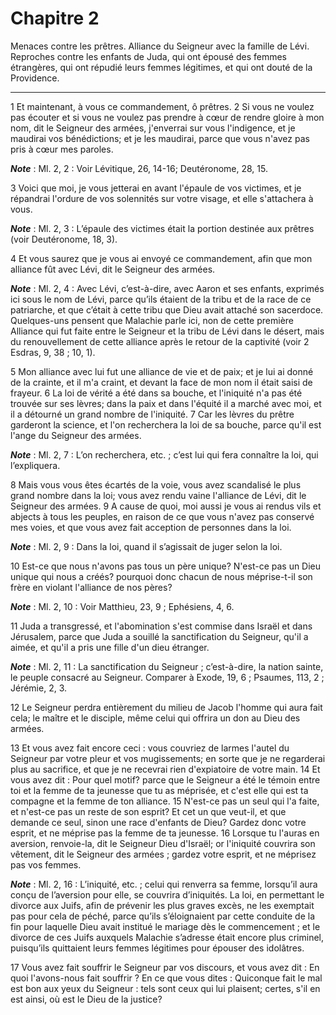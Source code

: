 # Chapitre 2

Menaces contre les prêtres.
Alliance du Seigneur avec la famille de Lévi.
Reproches contre les enfants de Juda, qui ont épousé des femmes étrangères, qui ont répudié leurs femmes légitimes, et qui ont douté de la Providence.

***

1 Et maintenant, à vous ce commandement, ô prêtres. 2 Si vous ne voulez pas écouter et si vous ne voulez pas prendre à cœur de rendre gloire à mon nom, dit le Seigneur des armées, j'enverrai sur vous l'indigence, et je maudirai vos bénédictions; et je les maudirai, parce que vous n'avez pas pris à cœur mes paroles.

***Note*** :  Ml. 2, 2 : Voir Lévitique, 26, 14-16; Deutéronome, 28, 15.

3 Voici que moi, je vous jetterai en avant l'épaule de vos victimes, et je répandrai l'ordure de vos solennités sur votre visage, et elle s'attachera à vous.

***Note*** :  Ml. 2, 3 : L’épaule des victimes était la portion destinée aux prêtres (voir Deutéronome, 18, 3).

4 Et vous saurez que je vous ai envoyé ce commandement, afin que mon alliance fût avec Lévi, dit le Seigneur des armées.

***Note*** :  Ml. 2, 4 : Avec Lévi, c’est-à-dire, avec Aaron et ses enfants, exprimés ici sous le nom de Lévi, parce qu’ils étaient de la tribu et de la race de ce patriarche, et que c’était à cette tribu que Dieu avait attaché son sacerdoce. Quelques-uns pensent que Malachie parle ici, non de cette première Alliance qui fut faite entre le Seigneur et la tribu de Lévi dans le désert, mais du renouvellement de cette alliance après le retour de la captivité (voir 2 Esdras, 9, 38 ; 10, 1).

5 Mon alliance avec lui fut une alliance de vie et de paix; et je lui ai donné de la crainte, et il m'a craint, et devant la face de mon nom il était saisi de frayeur. 6 La loi de vérité a été dans sa bouche, et l'iniquité n'a pas été trouvée sur ses lèvres; dans la paix et dans l'équité il a marché avec moi, et il a détourné un grand nombre de l'iniquité. 7 Car les lèvres du prêtre garderont la science, et l'on recherchera la loi de sa bouche, parce qu'il est l'ange du Seigneur des armées.

***Note*** :  Ml. 2, 7 : L’on recherchera, etc. ; c’est lui qui fera connaître la loi, qui l’expliquera.

8 Mais vous vous êtes écartés de la voie, vous avez scandalisé le plus grand nombre dans la loi; vous avez rendu vaine l'alliance de Lévi, dit le Seigneur des armées. 9 A cause de quoi, moi aussi je vous ai rendus vils et abjects à tous les peuples, en raison de ce que vous n'avez pas conservé mes voies, et que vous avez fait acception de personnes dans la loi.

***Note*** :  Ml. 2, 9 : Dans la loi, quand il s’agissait de juger selon la loi.


10 Est-ce que nous n'avons pas tous un père unique? N'est-ce pas un Dieu unique qui nous a créés? pourquoi donc chacun de nous méprise-t-il son frère en violant l'alliance de nos pères?

***Note*** :  Ml. 2, 10 : Voir Matthieu, 23, 9 ; Ephésiens, 4, 6.

11 Juda a transgressé, et l'abomination s'est commise dans Israël et dans Jérusalem, parce que Juda a souillé la sanctification du Seigneur, qu'il a aimée, et qu'il a pris une fille d'un dieu étranger.

***Note*** :  Ml. 2, 11 : La sanctification du Seigneur ; c’est-à-dire, la nation sainte, le peuple consacré au Seigneur. Comparer à Exode, 19, 6 ; Psaumes, 113, 2 ; Jérémie, 2, 3.

12 Le Seigneur perdra entièrement du milieu de Jacob l'homme qui aura fait cela; le maître et le disciple, même celui qui offrira un don au Dieu des armées.


13 Et vous avez fait encore ceci : vous couvriez de larmes l'autel du Seigneur par votre pleur et vos mugissements; en sorte que je ne regarderai plus au sacrifice, et que je ne recevrai rien d'expiatoire de votre main. 14 Et vous avez dit : Pour quel motif? parce que le Seigneur a été le témoin entre toi et la femme de ta jeunesse que tu as méprisée, et c'est elle qui est ta compagne et la femme de ton alliance. 15 N'est-ce pas un seul qui l'a faite, et n'est-ce pas un reste de son esprit? Et cet un que veut-il, et que demande ce seul, sinon une race d'enfants de Dieu? Gardez donc votre esprit, et ne méprise pas la femme de ta jeunesse. 16 Lorsque tu l'auras en aversion, renvoie-la, dit le Seigneur Dieu d'Israël; or l'iniquité couvrira son vêtement, dit le Seigneur des armées ; gardez votre esprit, et ne méprisez pas vos femmes.

***Note*** :  Ml. 2, 16 : L’iniquité, etc. ; celui qui renverra sa femme, lorsqu’il aura conçu de l’aversion pour elle, se couvrira d’iniquités. La loi, en permettant le divorce aux Juifs, afin de prévenir les plus graves excès, ne les exemptait pas pour cela de péché, parce qu’ils s’éloignaient par cette conduite de la fin pour laquelle Dieu avait institué le mariage dès le commencement ; et le divorce de ces Juifs auxquels Malachie s’adresse était encore plus criminel, puisqu’ils quittaient leurs femmes légitimes pour épouser des idolâtres.


17 Vous avez fait souffrir le Seigneur par vos discours, et vous avez dit : En quoi l'avons-nous fait souffrir ? En ce que vous dites : Quiconque fait le mal est bon aux yeux du Seigneur : tels sont ceux qui lui plaisent; certes, s'il en est ainsi, où est le Dieu de la justice?


